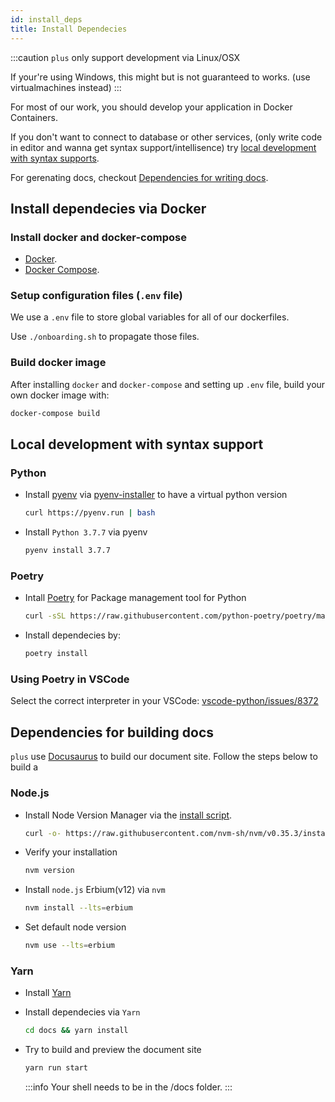 ```yaml
---
id: install_deps
title: Install Dependecies
---
```


:::caution
`plus` only support development via Linux/OSX

If your're using Windows, this might but is not guaranteed to works. (use virtualmachines instead)
:::

For most of our work, you should develop your application in Docker Containers.


If you don't want to connect to database or other services, (only write code in editor and wanna get syntax support/intellisence) try [local development with syntax supports][1].

For gerenating docs, checkout [Dependencies for writing docs][2].

[1]: #local-development-with-syntax-support
[2]: #dependencies-for-building-docs

## Install dependecies via Docker

### Install docker and docker-compose

+ [Docker][docker-link].
+ [Docker Compose][dockercompose-link].

[docker-link]: https://www.docker.com/get-started
[dockercompose-link]: https://docs.docker.com/compose/install/

### Setup configuration files (`.env` file)

We use a `.env` file to store global variables for all of our dockerfiles.

Use `./onboarding.sh` to propagate those files.

### Build docker image

After installing `docker` and `docker-compose` and setting up `.env` file, build your own docker image with:

```sh
docker-compose build
```

## Local development with syntax support


### Python

+ Install [pyenv][pyenv-page] via [pyenv-installer][pyenv-install-link] to have a virtual python version

    ```sh
    curl https://pyenv.run | bash
    ```

+ Install `Python 3.7.7` via pyenv
    ```sh
    pyenv install 3.7.7
    ```

[pyenv-page]: https://github.com/pyenv/pyenv
[pyenv-install-link]: https://github.com/pyenv/pyenv-installer

### Poetry

+ Intall [Poetry][poetry-page] for Package management tool for Python

    ```sh
    curl -sSL https://raw.githubusercontent.com/python-poetry/poetry/master/get-poetry.py | python3
    ```

+ Install dependecies by:

    ```sh
    poetry install
    ```
[poetry-page]: https://python-poetry.org/

### Using Poetry in VSCode

Select the correct interpreter in your VSCode: [vscode-python/issues/8372][vscode-poetry]

[vscode-poetry]: https://github.com/microsoft/vscode-python/issues/8372

## Dependencies for building docs

`plus` use [Docusaurus][docu-link] to build our document site. Follow the steps below to build a 

### Node.js
+ Install Node Version Manager via the [install script][nvm-install-link].

    ```sh
    curl -o- https://raw.githubusercontent.com/nvm-sh/nvm/v0.35.3/install.sh | bash
    ```

+ Verify your installation

    ```sh
    nvm version
    ```

+ Install `node.js` Erbium(v12) via `nvm`

    ```sh
    nvm install --lts=erbium
    ```

+ Set default node version

    ```sh
    nvm use --lts=erbium
    ```

### Yarn

+ Install [Yarn][yarn-install-link]

+ Install dependecies via `Yarn`

  ```sh
  cd docs && yarn install
  ```

+ Try to build and preview the document site

  ```sh
  yarn run start
  ```
  :::info
  Your shell needs to be in the /docs folder.
  :::

[nvm-install-link]: https://github.com/nvm-sh/nvm#install--update-script
[yarn-install-link]: https://classic.yarnpkg.com/en/docs/install/
[docu-link]: https://v2.docusaurus.io/
